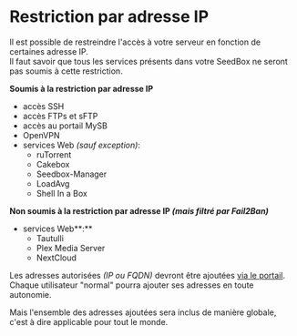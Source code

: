 # Restriction par adresse IP

Il est possible de restreindre l'accès à votre serveur en fonction de certaines adresse IP.  
Il faut savoir que tous les services présents dans votre SeedBox ne seront pas soumis à cette restriction.

**Soumis à la restriction par adresse IP**

* accès SSH
* accès FTPs et sFTP
* accès au portail MySB
* OpenVPN
* services Web _\(sauf exception\)_:
  * ruTorrent
  * Cakebox
  * Seedbox-Manager
  * LoadAvg
  * Shell In a Box

**Non soumis à la restriction par adresse IP _\(mais filtré par Fail2Ban\)_**

* services Web**:**
  * Tautulli
  * Plex Media Server
  * NextCloud

Les adresses autorisées _\(IP ou FQDN\)_ devront être ajoutées [via le portail](https://mysb.gitbook.io/doc/v/v5.3_fr/configuration/ajout-de-vos-adresses).  
Chaque utilisateur "normal" pourra ajouter ses adresses en toute autonomie.

Mais l'ensemble des adresses ajoutées sera inclus de manière globale, c'est à dire applicable pour tout le monde.

